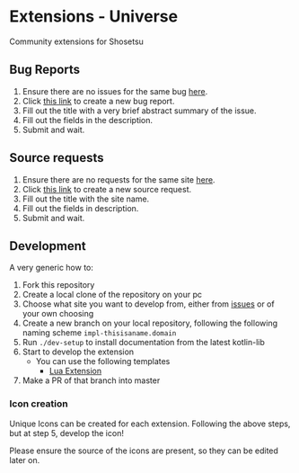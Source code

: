 # Extensions - Universe

Community extensions for Shosetsu

## Bug Reports

1. Ensure there are no issues for the same bug [here][issues].
2. Click [this link][bug-report] to create a new bug report.
3. Fill out the title with a very brief abstract summary of the issue.
4. Fill out the fields in the description.
5. Submit and wait.

## Source requests

1. Ensure there are no requests for the same site [here][issues].
2. Click [this link][source-request] to create a new source request.
3. Fill out the title with the site name.
4. Fill out the fields in description.
5. Submit and wait.

## Development

A very generic how to:

1. Fork this repository
2. Create a local clone of the repository on your pc
3. Choose what site you want to develop from, either from [issues][issues] or
   of your own choosing
4. Create a new branch on your local repository, following the following naming scheme `impl-thisisaname.domain`
5. Run `./dev-setup` to install documentation from the latest kotlin-lib
6. Start to develop the extension
   - You can use the following templates
     - [Lua Extension][lua-template]
7. Make a PR of that branch into master

### Icon creation

Unique Icons can be created for each extension. 
Following the above steps, but at step 5, develop the icon!

Please ensure the source of the icons are present, so they can be edited later on. 

[lua-template]: https://gitlab.com/shosetsuorg/kotlin-lib/-/raw/main/templates/extension-template.lua
[js-template]:https://gitlab.com/shosetsuorg/kotlin-lib/-/raw/main/templates/extension-template.js
[source-request]: https://gitlab.com/shosetsuorg/extensions/-/issues/new?issuable_template=source_request
[bug-report]: https://gitlab.com/shosetsuorg/extensions/-/issues/new?issuable_template=bug_report
[issues]: https://gitlab.com/shosetsuorg/extensions/-/issues